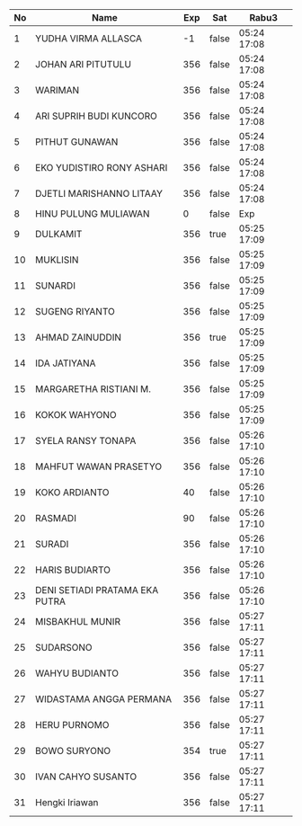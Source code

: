| No | Name | Exp | Sat | Rabu3 |
|-----|-----|-----|-----|-----|
| 1 | YUDHA VIRMA ALLASCA | -1 | false | 05:24 17:08 |
| 2 | JOHAN ARI PITUTULU | 356 | false | 05:24 17:08 |
| 3 | WARIMAN | 356 | false | 05:24 17:08 |
| 4 | ARI SUPRIH BUDI KUNCORO | 356 | false | 05:24 17:08 |
| 5 | PITHUT GUNAWAN | 356 | false | 05:24 17:08 |
| 6 | EKO YUDISTIRO RONY ASHARI | 356 | false | 05:24 17:08 |
| 7 | DJETLI MARISHANNO LITAAY | 356 | false | 05:24 17:08 |
| 8 | HINU PULUNG MULIAWAN | 0 | false | Exp |
| 9 | DULKAMIT | 356 | true | 05:25 17:09 |
| 10 | MUKLISIN | 356 | false | 05:25 17:09 |
| 11 | SUNARDI | 356 | false | 05:25 17:09 |
| 12 | SUGENG RIYANTO | 356 | false | 05:25 17:09 |
| 13 | AHMAD ZAINUDDIN | 356 | true | 05:25 17:09 |
| 14 | IDA JATIYANA | 356 | false | 05:25 17:09 |
| 15 | MARGARETHA RISTIANI M. | 356 | false | 05:25 17:09 |
| 16 | KOKOK WAHYONO | 356 | false | 05:25 17:09 |
| 17 | SYELA RANSY TONAPA | 356 | false | 05:26 17:10 |
| 18 | MAHFUT WAWAN PRASETYO | 356 | false | 05:26 17:10 |
| 19 | KOKO ARDIANTO | 40 | false | 05:26 17:10 |
| 20 | RASMADI | 90 | false | 05:26 17:10 |
| 21 | SURADI | 356 | false | 05:26 17:10 |
| 22 | HARIS BUDIARTO | 356 | false | 05:26 17:10 |
| 23 | DENI SETIADI PRATAMA EKA PUTRA | 356 | false | 05:26 17:10 |
| 24 | MISBAKHUL MUNIR | 356 | false | 05:27 17:11 |
| 25 | SUDARSONO | 356 | false | 05:27 17:11 |
| 26 | WAHYU BUDIANTO | 356 | false | 05:27 17:11 |
| 27 | WIDASTAMA ANGGA PERMANA | 356 | false | 05:27 17:11 |
| 28 | HERU PURNOMO | 356 | false | 05:27 17:11 |
| 29 | BOWO SURYONO | 354 | true | 05:27 17:11 |
| 30 | IVAN CAHYO SUSANTO | 356 | false | 05:27 17:11 |
| 31 | Hengki Iriawan | 356 | false | 05:27 17:11 |
